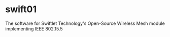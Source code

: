 swift01
=======

The software for Swiftlet Technology's Open-Source Wireless Mesh module implementing IEEE 802.15.5
